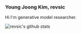 ### Young Joong Kim, revsic

Hi I'm generative model researcher.

![revsic's github stats](https://github-readme-stats.vercel.app/api?username=revsic&include_all_commits=true&show_icons=true)
